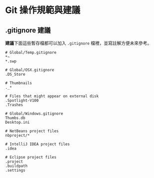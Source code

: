 # Git 操作規範與建議

## .gitignore 建議

**建議**下面這些暫存檔都可以加入 `.gitignore` 檔裡，並寫註解方便未來參考。

```ignore
# Global/Temp.gitignore
*~
*.swp

# Global/OSX.gitignore
.DS_Store

# Thumbnails
._*

# Files that might appear on external disk
.Spotlight-V100
.Trashes

# Global/Windows.gitignore
Thumbs.db
Desktop.ini

# NetBeans project files
nbproject/*

# IntelliJ IDEA project files
.idea

# Eclipse project files
.project
.buildpath
.settings
```
